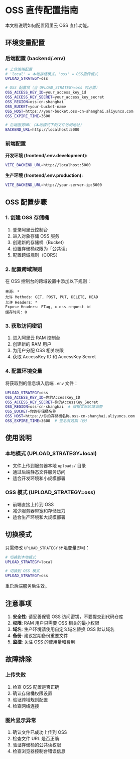 # OSS 直传配置指南

本文档说明如何配置阿里云 OSS 直传功能。

## 环境变量配置

### 后端配置 (backend/.env)

```bash
# 上传策略配置
# 'local' = 本地存储模式，'oss' = OSS直传模式
UPLOAD_STRATEGY=oss

# OSS 配置项（当 UPLOAD_STRATEGY=oss 时必需）
OSS_ACCESS_KEY_ID=your_access_key_id
OSS_ACCESS_KEY_SECRET=your_access_key_secret
OSS_REGION=oss-cn-shanghai
OSS_BUCKET=your-bucket-name
OSS_HOST=https://your-bucket.oss-cn-shanghai.aliyuncs.com
OSS_EXPIRE_TIME=3600

# 后端服务URL（本地模式下的文件访问地址）
BACKEND_URL=http://localhost:5000
```

### 前端配置

**开发环境 (frontend/.env.development):**
```bash
VITE_BACKEND_URL=http://localhost:5000
```

**生产环境 (frontend/.env.production):**
```bash
VITE_BACKEND_URL=http://your-server-ip:5000
```

## OSS 配置步骤

### 1. 创建 OSS 存储桶

1. 登录阿里云控制台
2. 进入对象存储 OSS 服务
3. 创建新的存储桶（Bucket）
4. 设置存储桶权限为「公共读」
5. 配置跨域规则（CORS）

### 2. 配置跨域规则

在 OSS 控制台的跨域设置中添加以下规则：

```
来源: *
允许 Methods: GET, POST, PUT, DELETE, HEAD
允许 Headers: *
Expose Headers: ETag, x-oss-request-id
缓存时间: 0
```

### 3. 获取访问密钥

1. 进入阿里云 RAM 控制台
2. 创建新的 RAM 用户
3. 为用户分配 OSS 相关权限
4. 获取 AccessKey ID 和 AccessKey Secret

### 4. 配置环境变量

将获取到的信息填入后端 `.env` 文件：

```bash
UPLOAD_STRATEGY=oss
OSS_ACCESS_KEY_ID=你的AccessKey_ID
OSS_ACCESS_KEY_SECRET=你的AccessKey_Secret
OSS_REGION=oss-cn-shanghai  # 根据实际区域调整
OSS_BUCKET=你的存储桶名称
OSS_HOST=https://你的存储桶名称.oss-cn-shanghai.aliyuncs.com
OSS_EXPIRE_TIME=3600  # 签名有效期（秒）
```

## 使用说明

### 本地模式 (UPLOAD_STRATEGY=local)

- 文件上传到服务器本地 `uploads/` 目录
- 通过后端静态文件服务访问
- 适合开发环境和小规模部署

### OSS 模式 (UPLOAD_STRATEGY=oss)

- 前端直接上传到 OSS
- 减少服务器带宽和存储压力
- 适合生产环境和大规模部署

## 切换模式

只需修改 `UPLOAD_STRATEGY` 环境变量即可：

```bash
# 切换到本地模式
UPLOAD_STRATEGY=local

# 切换到 OSS 模式
UPLOAD_STRATEGY=oss
```

重启后端服务后生效。

## 注意事项

1. **安全性**: 请妥善保管 OSS 访问密钥，不要提交到代码仓库
2. **权限**: RAM 用户只需要 OSS 相关的最小权限
3. **域名**: 生产环境请使用自定义域名替换 OSS 默认域名
4. **备份**: 建议定期备份重要文件
5. **监控**: 关注 OSS 的使用量和费用

## 故障排除

### 上传失败

1. 检查 OSS 配置是否正确
2. 确认存储桶权限设置
3. 验证跨域规则配置
4. 检查网络连接

### 图片显示异常

1. 确认文件已成功上传到 OSS
2. 检查文件 URL 是否正确
3. 验证存储桶的公共读权限
4. 检查浏览器控制台错误信息